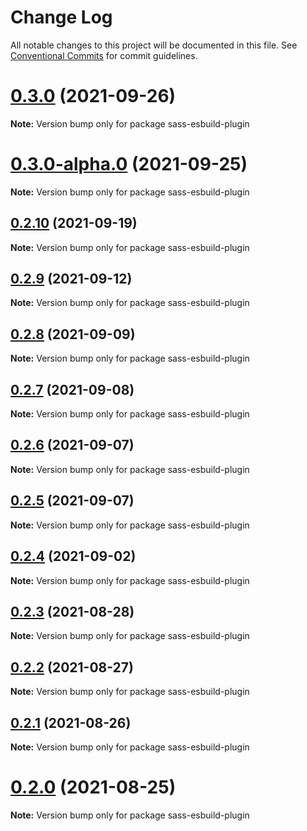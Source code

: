 # Change Log

All notable changes to this project will be documented in this file.
See [Conventional Commits](https://conventionalcommits.org) for commit guidelines.

# [0.3.0](https://github.com/lbwa/esw/compare/sass-esbuild-plugin@0.3.0-alpha.0...sass-esbuild-plugin@0.3.0) (2021-09-26)

**Note:** Version bump only for package sass-esbuild-plugin

# [0.3.0-alpha.0](https://github.com/lbwa/esw/compare/sass-esbuild-plugin@0.2.10...sass-esbuild-plugin@0.3.0-alpha.0) (2021-09-25)

**Note:** Version bump only for package sass-esbuild-plugin

## [0.2.10](https://github.com/lbwa/esw/compare/sass-esbuild-plugin@0.2.9...sass-esbuild-plugin@0.2.10) (2021-09-19)

**Note:** Version bump only for package sass-esbuild-plugin

## [0.2.9](https://github.com/lbwa/esw/compare/sass-esbuild-plugin@0.2.8...sass-esbuild-plugin@0.2.9) (2021-09-12)

**Note:** Version bump only for package sass-esbuild-plugin

## [0.2.8](https://github.com/lbwa/esw/compare/sass-esbuild-plugin@0.2.7...sass-esbuild-plugin@0.2.8) (2021-09-09)

**Note:** Version bump only for package sass-esbuild-plugin

## [0.2.7](https://github.com/lbwa/esw/compare/sass-esbuild-plugin@0.2.6...sass-esbuild-plugin@0.2.7) (2021-09-08)

**Note:** Version bump only for package sass-esbuild-plugin

## [0.2.6](https://github.com/lbwa/esw/compare/sass-esbuild-plugin@0.2.5...sass-esbuild-plugin@0.2.6) (2021-09-07)

**Note:** Version bump only for package sass-esbuild-plugin

## [0.2.5](https://github.com/lbwa/esw/compare/sass-esbuild-plugin@0.2.4...sass-esbuild-plugin@0.2.5) (2021-09-07)

**Note:** Version bump only for package sass-esbuild-plugin

## [0.2.4](https://github.com/lbwa/esw/compare/sass-esbuild-plugin@0.2.3...sass-esbuild-plugin@0.2.4) (2021-09-02)

**Note:** Version bump only for package sass-esbuild-plugin

## [0.2.3](https://github.com/lbwa/esw/compare/sass-esbuild-plugin@0.2.2...sass-esbuild-plugin@0.2.3) (2021-08-28)

**Note:** Version bump only for package sass-esbuild-plugin

## [0.2.2](https://github.com/lbwa/esw/compare/sass-esbuild-plugin@0.2.1...sass-esbuild-plugin@0.2.2) (2021-08-27)

**Note:** Version bump only for package sass-esbuild-plugin

## [0.2.1](https://github.com/lbwa/esw/compare/sass-esbuild-plugin@0.2.0...sass-esbuild-plugin@0.2.1) (2021-08-26)

**Note:** Version bump only for package sass-esbuild-plugin

# [0.2.0](https://github.com/lbwa/esw/compare/sass-esbuild-plugin@0.1.1...sass-esbuild-plugin@0.2.0) (2021-08-25)

**Note:** Version bump only for package sass-esbuild-plugin
